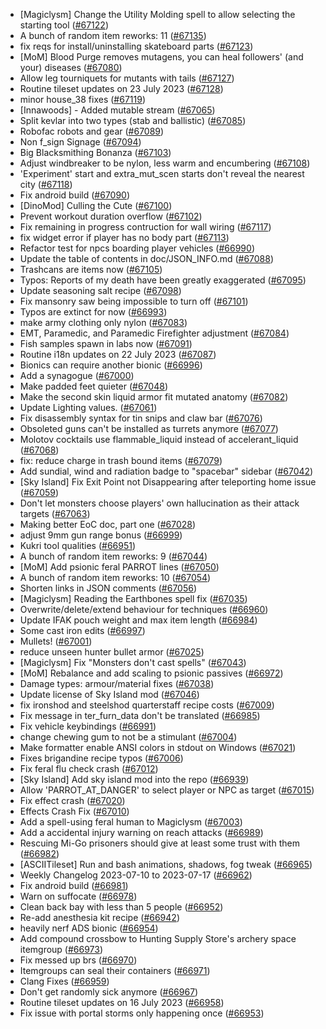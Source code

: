* [Magiclysm] Change the Utility Molding spell to allow selecting the starting tool ([#67122](https://github.com/CleverRaven/Cataclysm-DDA/pull/67122))
* A bunch of random item reworks: 11 ([#67135](https://github.com/CleverRaven/Cataclysm-DDA/pull/67135))
* fix reqs for install/uninstalling skateboard parts ([#67123](https://github.com/CleverRaven/Cataclysm-DDA/pull/67123))
* [MoM] Blood Purge removes mutagens, you can heal followers' (and your) diseases ([#67080](https://github.com/CleverRaven/Cataclysm-DDA/pull/67080))
* Allow leg tourniquets for mutants with tails ([#67127](https://github.com/CleverRaven/Cataclysm-DDA/pull/67127))
* Routine tileset updates on 23 July 2023 ([#67128](https://github.com/CleverRaven/Cataclysm-DDA/pull/67128))
* minor house_38 fixes ([#67119](https://github.com/CleverRaven/Cataclysm-DDA/pull/67119))
* [Innawoods] - Added mutable stream ([#67065](https://github.com/CleverRaven/Cataclysm-DDA/pull/67065))
* Split kevlar into two types (stab and ballistic) ([#67085](https://github.com/CleverRaven/Cataclysm-DDA/pull/67085))
* Robofac robots and gear ([#67089](https://github.com/CleverRaven/Cataclysm-DDA/pull/67089))
* Non f_sign Signage ([#67094](https://github.com/CleverRaven/Cataclysm-DDA/pull/67094))
* Big Blacksmithing Bonanza ([#67103](https://github.com/CleverRaven/Cataclysm-DDA/pull/67103))
* Adjust windbreaker to be nylon, less warm and encumbering ([#67108](https://github.com/CleverRaven/Cataclysm-DDA/pull/67108))
* 'Experiment' start and extra_mut_scen starts don't reveal the nearest city ([#67118](https://github.com/CleverRaven/Cataclysm-DDA/pull/67118))
* Fix android build ([#67090](https://github.com/CleverRaven/Cataclysm-DDA/pull/67090))
* [DinoMod] Culling the Cute ([#67100](https://github.com/CleverRaven/Cataclysm-DDA/pull/67100))
* Prevent workout duration overflow ([#67102](https://github.com/CleverRaven/Cataclysm-DDA/pull/67102))
* Fix remaining in progress contruction for wall wiring ([#67117](https://github.com/CleverRaven/Cataclysm-DDA/pull/67117))
* fix widget error if player has no body part ([#67113](https://github.com/CleverRaven/Cataclysm-DDA/pull/67113))
* Refactor test for npcs boarding player vehicles ([#66990](https://github.com/CleverRaven/Cataclysm-DDA/pull/66990))
* Update the table of contents in doc/JSON_INFO.md ([#67088](https://github.com/CleverRaven/Cataclysm-DDA/pull/67088))
* Trashcans are items now ([#67105](https://github.com/CleverRaven/Cataclysm-DDA/pull/67105))
* Typos: Reports of my death have been greatly exaggerated ([#67095](https://github.com/CleverRaven/Cataclysm-DDA/pull/67095))
* Update seasoning salt recipe  ([#67098](https://github.com/CleverRaven/Cataclysm-DDA/pull/67098))
* Fix mansonry saw being impossible to turn off ([#67101](https://github.com/CleverRaven/Cataclysm-DDA/pull/67101))
* Typos are extinct for now ([#66993](https://github.com/CleverRaven/Cataclysm-DDA/pull/66993))
* make army clothing only nylon ([#67083](https://github.com/CleverRaven/Cataclysm-DDA/pull/67083))
* EMT, Paramedic, and Paramedic Firefighter adjustment ([#67084](https://github.com/CleverRaven/Cataclysm-DDA/pull/67084))
* Fish samples spawn in labs now ([#67091](https://github.com/CleverRaven/Cataclysm-DDA/pull/67091))
* Routine i18n updates on 22 July 2023 ([#67087](https://github.com/CleverRaven/Cataclysm-DDA/pull/67087))
* Bionics can require another bionic ([#66996](https://github.com/CleverRaven/Cataclysm-DDA/pull/66996))
* Add a synagogue ([#67000](https://github.com/CleverRaven/Cataclysm-DDA/pull/67000))
* Make padded feet quieter ([#67048](https://github.com/CleverRaven/Cataclysm-DDA/pull/67048))
* Make the second skin liquid armor fit mutated anatomy ([#67082](https://github.com/CleverRaven/Cataclysm-DDA/pull/67082))
* Update Lighting values. ([#67061](https://github.com/CleverRaven/Cataclysm-DDA/pull/67061))
* Fix disassembly syntax for tin snips and claw bar ([#67076](https://github.com/CleverRaven/Cataclysm-DDA/pull/67076))
* Obsoleted guns can't be installed as turrets anymore ([#67077](https://github.com/CleverRaven/Cataclysm-DDA/pull/67077))
* Molotov cocktails use flammable_liquid instead of accelerant_liquid ([#67068](https://github.com/CleverRaven/Cataclysm-DDA/pull/67068))
* fix: reduce charge in trash bound items ([#67079](https://github.com/CleverRaven/Cataclysm-DDA/pull/67079))
* Add sundial, wind and radiation badge to "spacebar" sidebar ([#67042](https://github.com/CleverRaven/Cataclysm-DDA/pull/67042))
* [Sky Island] Fix Exit Point not Disappearing after teleporting home issue ([#67059](https://github.com/CleverRaven/Cataclysm-DDA/pull/67059))
* Don't let monsters choose players' own hallucination as their attack targets ([#67063](https://github.com/CleverRaven/Cataclysm-DDA/pull/67063))
* Making better EoC doc, part one ([#67028](https://github.com/CleverRaven/Cataclysm-DDA/pull/67028))
* adjust 9mm gun range bonus ([#66999](https://github.com/CleverRaven/Cataclysm-DDA/pull/66999))
* Kukri tool qualities ([#66951](https://github.com/CleverRaven/Cataclysm-DDA/pull/66951))
* A bunch of random item reworks: 9 ([#67044](https://github.com/CleverRaven/Cataclysm-DDA/pull/67044))
* [MoM] Add psionic feral PARROT lines ([#67050](https://github.com/CleverRaven/Cataclysm-DDA/pull/67050))
* A bunch of random item reworks: 10 ([#67054](https://github.com/CleverRaven/Cataclysm-DDA/pull/67054))
* Shorten links in JSON comments ([#67056](https://github.com/CleverRaven/Cataclysm-DDA/pull/67056))
* [Magiclysm] Reading the Earthbones spell fix ([#67035](https://github.com/CleverRaven/Cataclysm-DDA/pull/67035))
* Overwrite/delete/extend behaviour for techniques ([#66960](https://github.com/CleverRaven/Cataclysm-DDA/pull/66960))
* Update IFAK pouch weight and max item length ([#66984](https://github.com/CleverRaven/Cataclysm-DDA/pull/66984))
* Some cast iron edits ([#66997](https://github.com/CleverRaven/Cataclysm-DDA/pull/66997))
* Mullets! ([#67001](https://github.com/CleverRaven/Cataclysm-DDA/pull/67001))
* reduce unseen hunter bullet armor ([#67025](https://github.com/CleverRaven/Cataclysm-DDA/pull/67025))
* [Magiclysm] Fix "Monsters don't cast spells" ([#67043](https://github.com/CleverRaven/Cataclysm-DDA/pull/67043))
* [MoM] Rebalance and add scaling to psionic passives ([#66972](https://github.com/CleverRaven/Cataclysm-DDA/pull/66972))
* Damage types: armour/material fixes ([#67038](https://github.com/CleverRaven/Cataclysm-DDA/pull/67038))
* Update license of Sky Island mod ([#67046](https://github.com/CleverRaven/Cataclysm-DDA/pull/67046))
* fix ironshod and steelshod quarterstaff recipe costs ([#67009](https://github.com/CleverRaven/Cataclysm-DDA/pull/67009))
* Fix message in ter_furn_data don't be translated ([#66985](https://github.com/CleverRaven/Cataclysm-DDA/pull/66985))
* Fix vehicle keybindings ([#66991](https://github.com/CleverRaven/Cataclysm-DDA/pull/66991))
* change chewing gum to not be a stimulant ([#67004](https://github.com/CleverRaven/Cataclysm-DDA/pull/67004))
* Make formatter enable ANSI colors in stdout on Windows ([#67021](https://github.com/CleverRaven/Cataclysm-DDA/pull/67021))
* Fixes brigandine recipe typos ([#67006](https://github.com/CleverRaven/Cataclysm-DDA/pull/67006))
* Fix feral flu check crash ([#67012](https://github.com/CleverRaven/Cataclysm-DDA/pull/67012))
* [Sky Island] Add sky island mod into the repo ([#66939](https://github.com/CleverRaven/Cataclysm-DDA/pull/66939))
* Allow 'PARROT_AT_DANGER' to select player or NPC as target ([#67015](https://github.com/CleverRaven/Cataclysm-DDA/pull/67015))
* Fix effect crash ([#67020](https://github.com/CleverRaven/Cataclysm-DDA/pull/67020))
* Effects Crash Fix ([#67010](https://github.com/CleverRaven/Cataclysm-DDA/pull/67010))
* Add a spell-using feral human to Magiclysm ([#67003](https://github.com/CleverRaven/Cataclysm-DDA/pull/67003))
* Add a accidental injury warning on reach attacks ([#66989](https://github.com/CleverRaven/Cataclysm-DDA/pull/66989))
* Rescuing Mi-Go prisoners should give at least some trust with them ([#66982](https://github.com/CleverRaven/Cataclysm-DDA/pull/66982))
* [ASCIITileset] Run and bash animations, shadows, fog tweak ([#66965](https://github.com/CleverRaven/Cataclysm-DDA/pull/66965))
* Weekly Changelog 2023-07-10 to 2023-07-17 ([#66962](https://github.com/CleverRaven/Cataclysm-DDA/pull/66962))
* Fix android build ([#66981](https://github.com/CleverRaven/Cataclysm-DDA/pull/66981))
* Warn on suffocate ([#66978](https://github.com/CleverRaven/Cataclysm-DDA/pull/66978))
* Clean back bay with less than 5 people ([#66952](https://github.com/CleverRaven/Cataclysm-DDA/pull/66952))
* Re-add anesthesia kit recipe ([#66942](https://github.com/CleverRaven/Cataclysm-DDA/pull/66942))
* heavily nerf ADS bionic ([#66954](https://github.com/CleverRaven/Cataclysm-DDA/pull/66954))
* Add compound crossbow to Hunting Supply Store's archery space itemgroup ([#66973](https://github.com/CleverRaven/Cataclysm-DDA/pull/66973))
* Fix messed up brs ([#66970](https://github.com/CleverRaven/Cataclysm-DDA/pull/66970))
* Itemgroups can seal their containers ([#66971](https://github.com/CleverRaven/Cataclysm-DDA/pull/66971))
* Clang Fixes ([#66959](https://github.com/CleverRaven/Cataclysm-DDA/pull/66959))
* Don't get randomly sick anymore ([#66967](https://github.com/CleverRaven/Cataclysm-DDA/pull/66967))
* Routine tileset updates on 16 July 2023 ([#66958](https://github.com/CleverRaven/Cataclysm-DDA/pull/66958))
* Fix issue with portal storms only happening once ([#66953](https://github.com/CleverRaven/Cataclysm-DDA/pull/66953))
